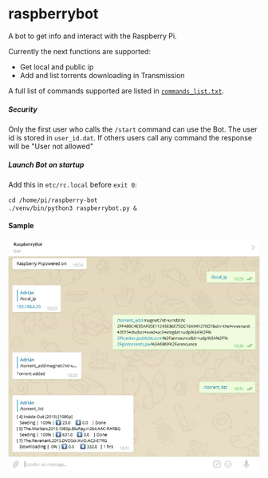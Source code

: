 raspberrybot
=============

A bot to get info and interact with the Raspberry Pi.

 Currently the next functions are supported:
 - Get local and public ip
 - Add and list torrents downloading in Transmission

A full list of commands supported are listed in [`commands_list.txt`](../master/commands_list.txt).

##### Security

Only the first user who calls the `/start` command can use the Bot. The user id is stored in `user_id.dat`. If others
users call any command the response will be "User not allowed"

##### Launch Bot on startup

Add this in `etc/rc.local` before `exit 0`:
```
cd /home/pi/raspberry-bot
./venv/bin/python3 raspberrybot.py &
```

#### Sample

![](https://github.com/adrinieto/raspberrybot/blob/master/screenshots/telegram_sample.jpg)
